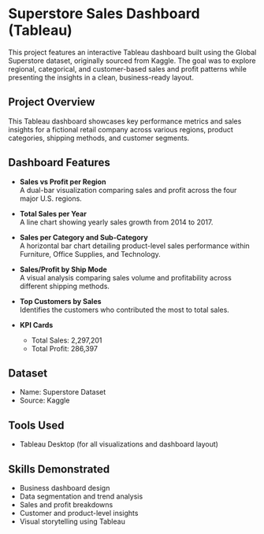 # Superstore Sales Dashboard (Tableau)

This project features an interactive Tableau dashboard built using the Global Superstore dataset, originally sourced from Kaggle. The goal was to explore regional, categorical, and customer-based sales and profit patterns while presenting the insights in a clean, business-ready layout.

## Project Overview

This Tableau dashboard showcases key performance metrics and sales insights for a fictional retail company across various regions, product categories, shipping methods, and customer segments.

## Dashboard Features

- **Sales vs Profit per Region**  
  A dual-bar visualization comparing sales and profit across the four major U.S. regions.

- **Total Sales per Year**  
  A line chart showing yearly sales growth from 2014 to 2017.

- **Sales per Category and Sub-Category**  
  A horizontal bar chart detailing product-level sales performance within Furniture, Office Supplies, and Technology.

- **Sales/Profit by Ship Mode**  
  A visual analysis comparing sales volume and profitability across different shipping methods.

- **Top Customers by Sales**  
  Identifies the customers who contributed the most to total sales.

- **KPI Cards**  
  - Total Sales: 2,297,201  
  - Total Profit: 286,397

## Dataset

- Name: Superstore Dataset  
- Source: Kaggle

## Tools Used

- Tableau Desktop (for all visualizations and dashboard layout)

## Skills Demonstrated

- Business dashboard design
- Data segmentation and trend analysis
- Sales and profit breakdowns
- Customer and product-level insights
- Visual storytelling using Tableau


